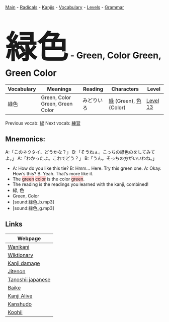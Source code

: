 <style> bigfont {font-size: 100px}</style>
[Main](../README.md) -
[Radicals](../radicals.md) -
[Kanjis](../kanjis.md) -
[Vocabulary](../vocabulary.md) -
[Levels](../levels.md) -
[Grammar](../grammar.md)
# <bigfont> 緑色</bigfont> - Green, Color Green, Green Color 

| Vocabulary | Meanings | Reading | Characters | Level |
| --- | --- | --- | --- | --- |
| 緑色 | Green, Color Green, Green Color | みどりいろ |  [緑](../kanjis/緑.md) (Green), [色](../kanjis/色.md) (Color) | [Level 13](../levels/wk_level13.md) |

Previous vocab: [緑](緑.md) Next vocab: [練習](練習.md) 

## Mnemonics:
A:「このネクタイ、どうかな？」 B:「そうねぇ。こっちの緑色のをしてみてよ。」 A:「わかったよ。これでどう？」 B:「うん。そっちの方がいいわね。」
* A: How do you like this tie? B: Hmm... Here. Try this green one. A: Okay. How’s this? B: Yeah. That’s more like it.
* The <span style="background-color:#ffcccb"> green</span> <span style="background-color:#ffcccb"> color</span> is the color <span style="background-color:#ffcccb"> green</span>.
* The reading is the readings you learned with the kanji, combined!
* 緑, 色
* Green, Color
* [sound:緑色_b.mp3]
* [sound:緑色_g.mp3]


## Links 

| Webpage |
| --- |
| [Wanikani          ](https://www.wanikani.com/kanji/緑色) |
| [Wiktionary        ](https://en.wiktionary.org/wiki/緑色) |
| [Kanji damage      ](http://www.kanjidamage.com/kanji/search?utf8=✓&q=緑色) |
| [Jitenon           ](https://jitenon.com/kanji/緑色) |
| [Tanoshii japanese ](https://www.tanoshiijapanese.com/dictionary/kanji.cfm?k=緑色) |
| [Baike             ](https://baike.baidu.com/item/緑色) |
| [Kanji Alive       ](https://app.kanjialive.com/緑色) |
| [Kanshudo          ](https://www.kanshudo.com/searchmn?q=緑色) |
| [Koohii            ](https://kanji.koohii.com/study/kanji/緑色) |
